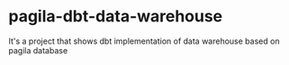 # pagila-dbt-data-warehouse
It's a project that shows dbt implementation of data warehouse based on pagila database
